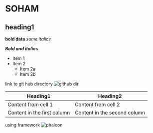 # SOHAM

## heading1
**bold data**
*some italics*

***Bold and italics***

* Item 1
* Item 2
  * Item 2a
  * Item 2b

link to git hub directory ![github dir](http://github.com/soham-cedcoss)

Heading1 | Heading2
-------- | -------------
Content from cell 1 | Content from cell 2
Content in the first column | Content in the second column

using framework ![phalcon](https://static.javatpoint.com/phalcon/images/phalcon-tutorial.jpg)
